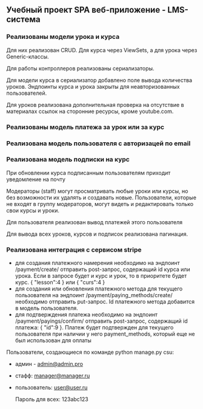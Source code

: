 ## Учебный проект SPA веб-приложение - LMS-система

### Реализованы модели урока и курса
Для них реализован CRUD. Для курса через ViewSets, а для урока через Generic-классы.

Для работы контроллеров реализованы сериализаторы.

Для модели курса в сериализатор  добавлено поле вывода количества уроков.
Эндпоинты курса и урока закрыты для неавторизованных пользователей.

Для уроков реализована дополнительная проверка на отсутствие в материалах ссылок на сторонние ресурсы, кроме youtube.com.

### Реализованы модель платежа за урок или за курс

### Реализована модель пользователя с авторизацей по email

### Реализована модель подписки на курс
При обновлении курса подписанным пользователям приходит уведомление на почту

Модераторы (staff) могут просматривать любые уроки или курсы, но без возможности их удалять и создавать новые.
Пользователи, которые не входят в группу модераторов, могут видеть и редактировать только свои курсы и уроки.

Для пользователя реализован вывод платежей этого пользователя

Для вывода всех уроков, курсов и подписок реализована пагинация.

### Реализована интеграция с сервисом stripe
-   для создания платежного намерения необходимо на эндпоинт /payment/create/ отправить post-запрос, содержащий id курса или урока. Если в запросе будет и курс и урок, то в приоритете будет курс.
{
    "lesson":4
} или {
    "curs":4
}
-   для создания или обновления платежного метода для текущего пользователя на эндпоинт /payment/paying_methods/create/ необходимо отправить put-запрос. Id платежного метода добавится в модель пользователя.
-   для подтверждения платежа необходимо на эндпоинт /payment/payings/confirm/ отправить post-запрос, содержащий id платежа:
{
    "id":9
}.
Платеж будет подтвержден для текущего пользователя при наличии у него payment_methods, который еще не был использован для оплаты

Пользователи, создающиеся по команде python manage.py csu:

-   админ -
admin@admin.pro

-   стафф:
    manager@manager.ru

-   пользователь:
    user@user.ru

    Пароль для всех:
    123abc123